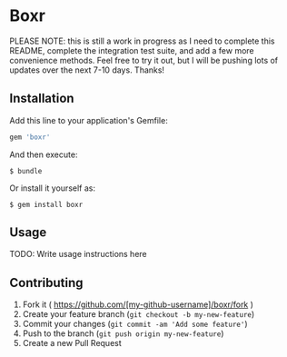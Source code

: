 # Boxr

PLEASE NOTE: this is still a work in progress as I need to complete this README, complete the integration test suite, and add a few more convenience methods.  Feel free to try it out, but I will be pushing lots of updates over the next 7-10 days. Thanks!

## Installation

Add this line to your application's Gemfile:

```ruby
gem 'boxr'
```

And then execute:

    $ bundle

Or install it yourself as:

    $ gem install boxr

## Usage

TODO: Write usage instructions here

## Contributing

1. Fork it ( https://github.com/[my-github-username]/boxr/fork )
2. Create your feature branch (`git checkout -b my-new-feature`)
3. Commit your changes (`git commit -am 'Add some feature'`)
4. Push to the branch (`git push origin my-new-feature`)
5. Create a new Pull Request
